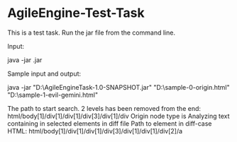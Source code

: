 # AgileEngine-Test-Task

This is a test task. Run the jar file from the command line.

Input:

java -jar <application paht>.jar <origin file path> <diff file path>

Sample input and output:

java -jar "D:\AgileEngineTask-1.0-SNAPSHOT.jar" "D:\sample-0-origin.html" "D:\sample-1-evil-gemini.html"

The path to start search. 2 levels has been removed from the end: html/body[1]/div[1]/div[1]/div[3]/div[1]/div
Origin node type is <a>
Analyzing text containing in selected <a> elements in diff file
Path to element in diff-case HTML:
html/body[1]/div[1]/div[1]/div[3]/div[1]/div[1]/div[2]/a
